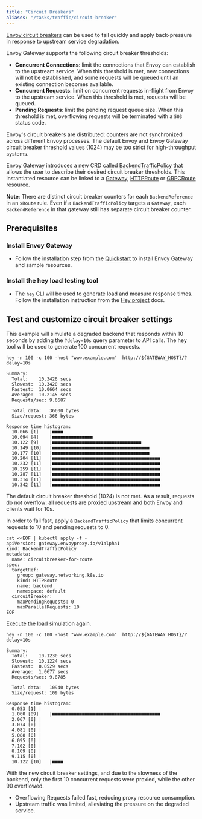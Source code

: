 ```yaml
---
title: "Circuit Breakers"
aliases: "/tasks/traffic/circuit-breaker"
---
```


[Envoy circuit breakers] can be used to fail quickly and apply back-pressure in response to upstream service degradation. 

Envoy Gateway supports the following circuit breaker thresholds:
- **Concurrent Connections**: limit the connections that Envoy can establish to the upstream service. When this threshold is met, new connections will not be established, and some requests will be queued until an existing connection becomes available. 
- **Concurrent Requests**: limit on concurrent requests in-flight from Envoy to the upstream service. When this threshold is met, requests will be queued.
- **Pending Requests**: limit the pending request queue size. When this threshold is met, overflowing requests will be terminated with a `503` status code. 

Envoy's circuit breakers are distributed: counters are not synchronized across different Envoy processes. The default Envoy and Envoy Gateway circuit breaker threshold values (1024) may be too strict for high-throughput systems.

Envoy Gateway introduces a new CRD called [BackendTrafficPolicy][] that allows the user to describe their desired circuit breaker thresholds.
This instantiated resource can be linked to a [Gateway][], [HTTPRoute][] or [GRPCRoute][] resource.

**Note**: There are distinct circuit breaker counters for each `BackendReference` in an `xRoute` rule. Even if a `BackendTrafficPolicy` targets a `Gateway`, each `BackendReference` in that gateway still has separate circuit breaker counter.

## Prerequisites

### Install Envoy Gateway

* Follow the installation step from the [Quickstart](../quickstart) to install Envoy Gateway and sample resources.

### Install the hey load testing tool
* The `hey` CLI will be used to generate load and measure response times. Follow the installation instruction from the [Hey project] docs.   

## Test and customize circuit breaker settings

This example will simulate a degraded backend that responds within 10 seconds by adding the `?delay=10s` query parameter to API calls. The hey tool will be used to generate 100 concurrent requests. 

```shell
hey -n 100 -c 100 -host "www.example.com"  http://${GATEWAY_HOST}/?delay=10s
```

```console
Summary:
  Total:	10.3426 secs
  Slowest:	10.3420 secs
  Fastest:	10.0664 secs
  Average:	10.2145 secs
  Requests/sec:	9.6687

  Total data:	36600 bytes
  Size/request:	366 bytes

Response time histogram:
  10.066 [1]	|■■■■
  10.094 [4]	|■■■■■■■■■■■■■■■
  10.122 [9]	|■■■■■■■■■■■■■■■■■■■■■■■■■■■■■■■■■
  10.149 [10]	|■■■■■■■■■■■■■■■■■■■■■■■■■■■■■■■■■■■■
  10.177 [10]	|■■■■■■■■■■■■■■■■■■■■■■■■■■■■■■■■■■■■
  10.204 [11]	|■■■■■■■■■■■■■■■■■■■■■■■■■■■■■■■■■■■■■■■■
  10.232 [11]	|■■■■■■■■■■■■■■■■■■■■■■■■■■■■■■■■■■■■■■■■
  10.259 [11]	|■■■■■■■■■■■■■■■■■■■■■■■■■■■■■■■■■■■■■■■■
  10.287 [11]	|■■■■■■■■■■■■■■■■■■■■■■■■■■■■■■■■■■■■■■■■
  10.314 [11]	|■■■■■■■■■■■■■■■■■■■■■■■■■■■■■■■■■■■■■■■■
  10.342 [11]	|■■■■■■■■■■■■■■■■■■■■■■■■■■■■■■■■■■■■■■■■
```

The default circuit breaker threshold (1024) is not met. As a result, requests do not overflow: all requests are proxied upstream and both Envoy and clients wait for 10s.

In order to fail fast, apply a `BackendTrafficPolicy` that limits concurrent requests to 10 and pending requests to 0.  

```shell
cat <<EOF | kubectl apply -f -
apiVersion: gateway.envoyproxy.io/v1alpha1
kind: BackendTrafficPolicy
metadata:
  name: circuitbreaker-for-route
spec:
  targetRef:
    group: gateway.networking.k8s.io
    kind: HTTPRoute
    name: backend
    namespace: default
  circuitBreaker:
    maxPendingRequests: 0
    maxParallelRequests: 10
EOF
```

Execute the load simulation again.  

```shell
hey -n 100 -c 100 -host "www.example.com"  http://${GATEWAY_HOST}/?delay=10s
```

```console
Summary:
  Total:	10.1230 secs
  Slowest:	10.1224 secs
  Fastest:	0.0529 secs
  Average:	1.0677 secs
  Requests/sec:	9.8785

  Total data:	10940 bytes
  Size/request:	109 bytes

Response time histogram:
  0.053 [1]	|
  1.060 [89]	|■■■■■■■■■■■■■■■■■■■■■■■■■■■■■■■■■■■■■■■■
  2.067 [0]	|
  3.074 [0]	|
  4.081 [0]	|
  5.088 [0]	|
  6.095 [0]	|
  7.102 [0]	|
  8.109 [0]	|
  9.115 [0]	|
  10.122 [10]	|■■■■
```

With the new circuit breaker settings, and due to the slowness of the backend, only the first 10 concurrent requests were proxied, while the other 90 overflowed.   
* Overflowing Requests failed fast, reducing proxy resource consumption. 
* Upstream traffic was limited, alleviating the pressure on the degraded service. 

[Envoy Circuit Breakers]: https://www.envoyproxy.io/docs/envoy/latest/intro/arch_overview/upstream/circuit_breaking
[BackendTrafficPolicy]: ../../../api/extension_types#backendtrafficpolicy
[Gateway]: https://gateway-api.sigs.k8s.io/api-types/gateway/
[HTTPRoute]: https://gateway-api.sigs.k8s.io/api-types/httproute/
[GRPCRoute]: https://gateway-api.sigs.k8s.io/api-types/grpcroute/
[Hey project]: https://github.com/rakyll/hey
